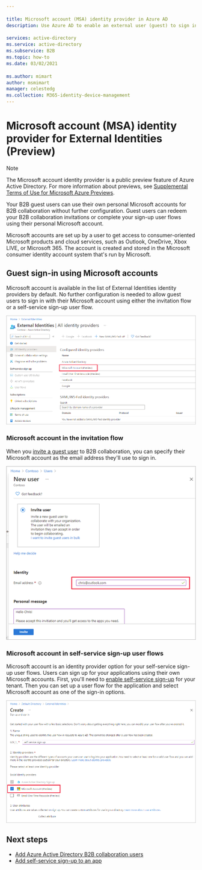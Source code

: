 ```yaml
---

title: Microsoft account (MSA) identity provider in Azure AD
description: Use Azure AD to enable an external user (guest) to sign in to your Azure AD apps with their Microsoft account (MSA).

services: active-directory
ms.service: active-directory
ms.subservice: B2B
ms.topic: how-to
ms.date: 03/02/2021

ms.author: mimart
author: msmimart
manager: celestedg
ms.collection: M365-identity-device-management
---
```


# Microsoft account (MSA) identity provider for External Identities (Preview)

> [!NOTE]
> The Microsoft account identity provider is a public preview feature of Azure Active Directory. For more information about previews, see [Supplemental Terms of Use for Microsoft Azure Previews](https://azure.microsoft.com/support/legal/preview-supplemental-terms/).

Your B2B guest users can use their own personal Microsoft accounts for B2B collaboration without further configuration. Guest users can redeem your B2B collaboration invitations or complete your sign-up user flows using their personal Microsoft account.

Microsoft accounts are set up by a user to get access to consumer-oriented Microsoft products and cloud services, such as Outlook, OneDrive, Xbox LIVE, or Microsoft 365. The account is created and stored in the Microsoft consumer identity account system that's run by Microsoft.

## Guest sign-in using Microsoft accounts

Microsoft account is available in the list of External Identities identity providers by default. No further configuration is needed to allow guest users to sign in with their Microsoft account using either the invitation flow or a self-service sign-up user flow.

![Microsoft account in the identity providers list](media/microsoft-account/microsoft-account-identity-provider.png)

### Microsoft account in the invitation flow

When you [invite a guest user](add-users-administrator.md) to B2B collaboration, you can specify their Microsoft account as the email address they'll use to sign in.

![Invite using a Microsoft account](media/microsoft-account/microsoft-account-invite.png)

### Microsoft account in self-service sign-up user flows

Microsoft account is an identity provider option for your self-service sign-up user flows. Users can sign up for your applications using their own Microsoft accounts. First, you'll need to [enable self-service sign-up](self-service-sign-up-user-flow.md) for your tenant. Then you can set up a user flow for the application and select Microsoft account as one of the sign-in options.

![Microsoft account in a self-service sign-up user flow](media/microsoft-account/microsoft-account-user-flow.png)

## Next steps

- [Add Azure Active Directory B2B collaboration users](add-users-administrator.md)
- [Add self-service sign-up to an app](self-service-sign-up-user-flow.md)